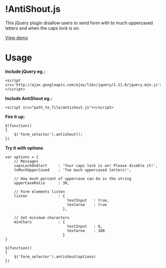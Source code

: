 !AntiShout.js
============

This jQuery plugin disallow users to send form with to much uppercased letters
and when the caps lock is on.

[View demo](http://npsr.github.io/antishout.js/)

Usage
====
**Include jQuery eg.:**
```
<script src='http://ajax.googleapis.com/ajax/libs/jquery/1.11.0/jquery.min.js'></script>
```

**Include AntiShout eg.:**
```
<script src="path_to_file/antishout.js"></script>
```
**Fire it up:**

```
$(function()
{
    $('form_selector').antishout();
})
```

**Try it with options**

```
var options = {
    // Messages
    capsLockOnAlert     : 'Your caps lock is on! Please disable it!',
    toMuchUpperCased    : 'Too much uppercased letters!',
    
    // How much percent of uppercase can be in the string
    upperCaseRatio      : 30,
    
    // Form elements listen
    listen              : {
                            textInput   : true,
                            textarea    : true
                          },
                          
    // Set minimum characters
    minChars            : {
                            textInput   : 6,
                            textarea    : 100
                          }
}

$(function()
{
    $('form_selector').antishout(options)
})
```
